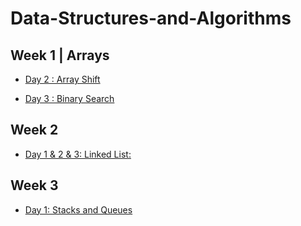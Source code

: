 # Data-Structures-and-Algorithms

## Week 1 | Arrays

- [Day 2 : Array Shift](./assets/README/ArrayShift_README.md)

- [Day 3 : Binary Search](./assets/README/BinarySearch_README.md)

## Week 2

- [Day 1 & 2 & 3: Linked List:](./assets/README/LinkedList_README.md)

## Week 3
- [Day 1: Stacks and Queues](./assets/README/StacksandQueues_README.md)


